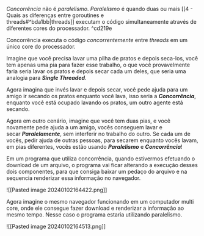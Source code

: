 _Concorrência_ não é _paralelismo_. _Paralelismo_ é quando duas ou mais [[4 - Quais as diferenças entre goroutines e threads#^bda1bb|threads]] executam o código simultaneamente através de diferentes cores do processador. ^cd219e

Concorrência executa o código _concorrentemente_ entre _threads_ em um único core do processador.

Imagine que você precisa lavar uma pilha de pratos e depois seca-los, você tem apenas uma pia para fazer esse trabalho, o que você provavelmente faria seria lavar os pratos e depois secar cada um deles, que seria uma analogia para _**Single Threaded**_.

Agora imagina que invés lavar e depois secar, você pede ajuda para um amigo ir secando os pratos enquanto você lava, isso seria a _**Concorrência**_, enquanto você está ocupado lavando os pratos, um outro agente está secando.

Agora em outro cenário, imagine que você tem duas pias, e você novamente pede ajuda a um amigo, vocês conseguem lavar e secar _**Paralelamente**_, sem interferir no trabalho do outro. Se cada um de vocês, pedir ajuda de outras pessoas, para secarem enquanto vocês lavam, em pias diferentes, vocês estão usando _**Paralelismo**_ e _**Concorrência**_!

Em um programa que utiliza concorrência, quando estivermos efetuando o download de um arquivo, o programa vai ficar alterando a execução desses dois componentes, para que consiga baixar um pedaço do arquivo e na sequencia renderizar essa informação no navegador.

![[Pasted image 20240102164422.png]]

Agora imagine o mesmo navegador funcionando em um computador multi core, onde ele consegue fazer download e renderizar a informação ao mesmo tempo. Nesse caso o programa estaria utilizando paralelismo.

![[Pasted image 20240102164513.png]]


